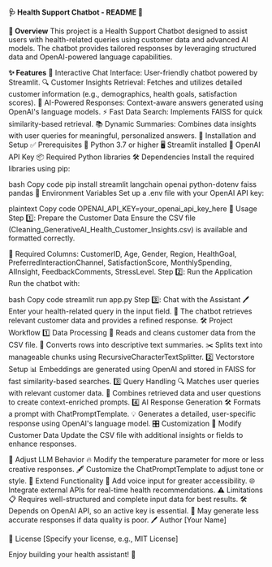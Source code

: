 __🩺 Health Support Chatbot - README 📖__

__🌟 Overview__
This project is a Health Support Chatbot designed to assist users with health-related queries using customer data and advanced AI models. The chatbot provides tailored responses by leveraging structured data and OpenAI-powered language capabilities.

__✨ Features__
💬 Interactive Chat Interface: User-friendly chatbot powered by Streamlit.
🔍 Customer Insights Retrieval: Fetches and utilizes detailed customer information (e.g., demographics, health goals, satisfaction scores).
🤖 AI-Powered Responses: Context-aware answers generated using OpenAI's language models.
⚡ Fast Data Search: Implements FAISS for quick similarity-based retrieval.
📚 Dynamic Summaries: Combines data insights with user queries for meaningful, personalized answers.
🚀 Installation and Setup
✅ Prerequisites
🐍 Python 3.7 or higher
🖥️ Streamlit installed
🔑 OpenAI API Key
📦 Required Python libraries
🛠️ Dependencies
Install the required libraries using pip:

bash
Copy code
pip install streamlit langchain openai python-dotenv faiss pandas
🔐 Environment Variables
Set up a .env file with your OpenAI API key:

plaintext
Copy code
OPENAI_API_KEY=your_openai_api_key_here
🏃 Usage
Step 1️⃣: Prepare the Customer Data
Ensure the CSV file (Cleaning_GenerativeAI_Health_Customer_Insights.csv) is available and formatted correctly.

🔑 Required Columns:
CustomerID, Age, Gender, Region, HealthGoal, PreferredInteractionChannel, SatisfactionScore, MonthlySpending, AIInsight, FeedbackComments, StressLevel.
Step 2️⃣: Run the Application
Run the chatbot with:

bash
Copy code
streamlit run app.py
Step 3️⃣: Chat with the Assistant
🖊️ Enter your health-related query in the input field.
🧠 The chatbot retrieves relevant customer data and provides a refined response.
🛠️ Project Workflow
1️⃣ Data Processing
📄 Reads and cleans customer data from the CSV file.
📝 Converts rows into descriptive text summaries.
✂️ Splits text into manageable chunks using RecursiveCharacterTextSplitter.
2️⃣ Vectorstore Setup
📊 Embeddings are generated using OpenAI and stored in FAISS for fast similarity-based searches.
3️⃣ Query Handling
🔍 Matches user queries with relevant customer data.
🧩 Combines retrieved data and user questions to create context-enriched prompts.
4️⃣ AI Response Generation
🛠️ Formats a prompt with ChatPromptTemplate.
💡 Generates a detailed, user-specific response using OpenAI's language model.
🎛️ Customization
🔄 Modify Customer Data
Update the CSV file with additional insights or fields to enhance responses.

🎨 Adjust LLM Behavior
🔥 Modify the temperature parameter for more or less creative responses.
🖋️ Customize the ChatPromptTemplate to adjust tone or style.
🧩 Extend Functionality
🎤 Add voice input for greater accessibility.
🌐 Integrate external APIs for real-time health recommendations.
⚠️ Limitations
📋 Requires well-structured and complete input data for best results.
🛠️ Depends on OpenAI API, so an active key is essential.
🤔 May generate less accurate responses if data quality is poor.
🖊️ Author
[Your Name]

📜 License
[Specify your license, e.g., MIT License]

Enjoy building your health assistant! 🌟






